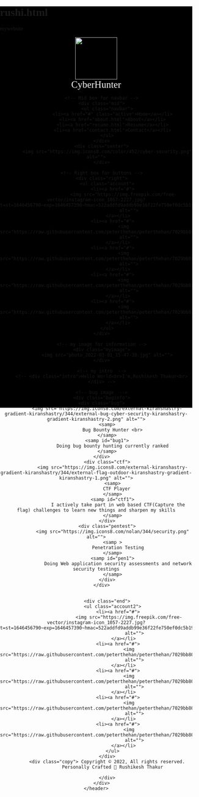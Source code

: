 # rushi.html
mywebsite
<!DOCTYPE html>
<html lang="en">

<head>
    <meta charset="UTF-8">
    <meta http-equiv="X-UA-Compatible" content="IE=edge">
    <meta name="viewport" content="width=device-width, initial-scale=1.0">
    <title>Rushikesh</title>
    <link rel="preconnect" href="https://fonts.googleapis.com">
    <link rel="preconnect" href="https://fonts.gstatic.com" crossorigin>
    <link
        href="https://fonts.googleapis.com/css2?family=Baloo+Bhai+2:wght@600&family=Indie+Flower&family=Press+Start+2P&family=Shizuru&display=swap"
        rel="stylesheet">
</head>
<style>
    body {
        background-color:black;
        /* background-image: url(https://cdn.pixabay.com/photo/2018/06/17/08/40/hacker-3480124_960_720.jpg); */
        margin: 0px;
        padding: 0px;
        font-family: 'Baloo Bhai 2', cursive;
        height: 1050px;
    }

    /* left box for buttons  */
    .left {
        /* border: 2px solid red; */
        display: inline-block;
        color: aliceblue;
        position: absolute;
        left: 34px;
        top: 25px;

    }

    .left img {
        width: 110px;

    }

    .left div {
        text-align: center;
        font-size: 25px;
        color: whitesmoke;
    }
    .senter img{
        /* border: 2px solid red; */
        width: 60px;
        position: absolute;
        left: 750px;
        top: 0px;
    }

    /* mid box for buttons  */
    .mid {
        border: 2px solid rgb(245, 245, 243);
        border-radius: 30px;
        text-decoration: none;
        color: aliceblue;
        margin: 200px 460px;
        display: block;
        width: 40%;
    }

    .navbar {
        display: inline-block;
    }

    .navbar li {
        display: inline-block;
        color: aliceblue;
        font-size: 25px;
    }

    .navbar li a {
        color: aliceblue;
        text-decoration: none;
        padding: 32px 22px;
    }

    .navbar li a:hover,
    .navbar li a.active {
        color: darkgreen;
        text-decoration: underline;

    }

    /* Right box for buttons  */
    .right {
        /* border: 2px solid green;
        border-radius: 20px; */
        color: white;
        position: absolute;
        display: block;
        margin: 140 auto;
        right: 0px;
        top: 0px;

    }

    .account {
        display: inline-block;
    }

    .account li {
        display: inline-block;
        color: azure;
    }

    .account li a {
        color: aliceblue;
        text-decoration: none;
        padding: 32px 22px;
        font-family: 'Indie Flower', cursive;
    }

    .account li a:hover,.account li a.account {
        color: darkgrey;
    }
    .account img{
        width: 20px;
    }
    .account img:hover{
         border: 2px solid rgb(235, 231, 232);
        background-color: darkgray;
    }

    .myimage {
        /* border: 3px solid red; */
        border-radius: 20px;
        display: inline-block;
        position: absolute;
        left: 190px;
        top: 590px;

    }

    .myimage img {
        width: 350px;
        border: 6px solid rgb(164, 157, 157);
        border-radius: 30px;
    }
/* 
    .intro {
        color: darkgray;
        font-size: 40px;
        border: 2px solid red; 
        border-radius: 40px;
        display: block;
        padding: 1px;
        margin: 155px 553px;
        margin-right: 127px;
        margin-left: 615px;
        text-align: center;
        font-weight: bold;
    } */
    .intro img{
        width: 50px;
    }
    .copy{
        color: whitesmoke;
        text-align: center;
        position: absolute;
        right: 500px;
        top: 1400px;
    }
    .end {
        color: white;
        position: absolute;
        display: block;
        margin: 140 auto;
        right: 600px;
        top: 1335px; 
    }
    .account2 {
        display: inline-block;
    }
    .account2 li {
        display: inline-block;
        color: azure;
    }

    .account2 li a {
        color: aliceblue;
        text-decoration: none;
        padding: 32px 22px;
        font-family: 'Indie Flower', cursive;
    }
    .account2 img{
        width: 20px;
    }
   /* bug informatin */
    .buginfo{
        display: flex;
    justify-content: space-evenly;
    flex-wrap: wrap;
    }
     .bug img{
         width: 160px;
         position:absolute;
         left: 740px;
         bottom: -70px;
     }  
     .bug samp{
         /* border: 2px solid red; */
         font-weight: bold;
         font-size: 20px;
         color:white;
         position: absolute;
         left: 730px;
         bottom: -95px;
         display: block;
         
     }   
      #bug1{
        /* border: 2px solid gold; */
         font-size: 18px;
         text-align: justify;
         font-weight: lighter;
         color:lightgray;
         position: absolute;
         left: 610px;
         bottom: -125px;
     }     
     /* ctf information css    */
     .ctf img{
        width: 160px;
         position:absolute;
         left: 1255px;
         bottom: -70px;
     }  
     .ctf samp{
        /* border: 2px solid red; */
        font-weight: bold;
        font-size: 20px;
        color:white;
        position: absolute;
        left: 1238px;
        bottom: -97px;   
     }
     #ctf1{
         font-size: 18px;
         text-align:inherit;
         font-weight: lighter;
         color:lightgray;
         position: absolute;
         left: 1100px;
         bottom: -170px;
     }
     /* pentest information */
   .pentest img{
         width: 200px;
         position:absolute;
         left: 980px;
         bottom: -430px;
   }  
   .pentest samp{
        /* border: 2px solid red; */
        font-weight: bold;
        font-size: 20px;
        color:white;
        position: absolute;
        left: 970px;
        bottom: -440px;   
     }
     #pen1{
         font-size: 18px;
         text-align:inherit;
         font-weight: lighter;
         color:lightgray;
         position: absolute;
         left: 730px;
         bottom: -470px;
     }
</style>

<body>
    <header class="header">
        <!-- Left box for logo -->
        <div class="left">
            <img src="photo_2022-02-27_12-49-12.jpg" alt="">
            <div>CyberHunter</div>
        </div>

        <!-- Mid box for navbar -->
        <div class="mid">
            <ul class="navbar">
                <li><a href="#" class="active">Home</a></li>
                <li><a href="about.html">About</a></li>
                <li><a href="resume.html">Resume</a></li>
                <li><a href="contact.html">Contact</a></li>
            </ul>
        </div>
        <div class="senter">
            <img src="https://img.icons8.com/color/452/cyber-security.png" alt="">
        </div>

        <!-- Right box for buttons -->
        <div class="right">
            <ul class="account">
                <li><a href="#">
                        <img src="https://img.freepik.com/free-vector/instagram-icon_1057-2227.jpg?t=st=1646456790~exp=1646457390~hmac=522addfd9addb99e36f22fe750ef0dc5b1905f1daffbdc7d869c5e92293b1590&w=740"
                            alt="">
                    </a></li>
                <li><a href="#">
                        <img src="https://raw.githubusercontent.com/peterthehan/peterthehan/7029bb807325ea4ed58ee1fdef16f6f4780c8654/assets/twitter.svg"
                            alt="">
                    </a></li>
                <li><a href="#">
                        <img src="https://raw.githubusercontent.com/peterthehan/peterthehan/7029bb807325ea4ed58ee1fdef16f6f4780c8654/assets/linkedin.svg"
                            alt="">
                    </a></li>
                <li><a href="#">
                        <img src="https://raw.githubusercontent.com/peterthehan/peterthehan/7029bb807325ea4ed58ee1fdef16f6f4780c8654/assets/facebook.svg"
                            alt="">
                    </a></li>
                <li><a href="#">
                        <img src="https://raw.githubusercontent.com/peterthehan/peterthehan/7029bb807325ea4ed58ee1fdef16f6f4780c8654/assets/youtube.svg"
                            alt="">
                    </a></li>
            </ul>
        </div>

        <!-- my image for information -->
        <div class="myimage">
            <img src="photo_2022-03-01_15-47-30.jpg" alt="">
        </div>

        <!-- my intro  -->
        <!-- <div class="intro">Hello World<br>I'm,Rushikesh Thakur<br>
        </div> -->

        <!-- bug image  -->
        <div class="buginfo">
        <div class="bug">
            <img src="https://img.icons8.com/external-kiranshastry-gradient-kiranshastry/344/external-bug-cyber-security-kiranshastry-gradient-kiranshastry-2.png" alt="">
            <samp>
                Bug Bounty Hunter <br>
            </samp>
            <samp id="bug1">
                Doing bug bounty hunting currently ranked
            </samp>
        </div>
            <div class="ctf">
                <img src="https://img.icons8.com/external-kiranshastry-gradient-kiranshastry/344/external-flag-outdoor-kiranshastry-gradient-kiranshastry-1.png" alt="">
                <samp>
                    CTF Player 
                </samp>
                <samp id="ctf1">
                    I actively take part in web based CTF(Capture the flag) challenges to learn new things and sharpen my skills
                </samp>
            </div>
            <div class="pentest">
                <img src="https://img.icons8.com/nolan/344/security.png" alt="">
                <samp >
                    Penetration Testing
                </samp>
                <samp id="pen1">
                    Doing Web application security assessments and network security testings
                </samp>
            </div>
        </div>


            <div class="end">
                <ul class="account2">
                    <li><a href="#">
                            <img src="https://img.freepik.com/free-vector/instagram-icon_1057-2227.jpg?t=st=1646456790~exp=1646457390~hmac=522addfd9addb99e36f22fe750ef0dc5b1905f1daffbdc7d869c5e92293b1590&w=740"
                                alt="">
                        </a></li>
                    <li><a href="#">
                            <img src="https://raw.githubusercontent.com/peterthehan/peterthehan/7029bb807325ea4ed58ee1fdef16f6f4780c8654/assets/twitter.svg"
                                alt="">
                        </a></li>
                    <li><a href="#">
                            <img src="https://raw.githubusercontent.com/peterthehan/peterthehan/7029bb807325ea4ed58ee1fdef16f6f4780c8654/assets/linkedin.svg"
                                alt="">
                        </a></li>
                    <li><a href="#">
                            <img src="https://raw.githubusercontent.com/peterthehan/peterthehan/7029bb807325ea4ed58ee1fdef16f6f4780c8654/assets/facebook.svg"
                                alt="">
                        </a></li>
                    <li><a href="#">
                            <img src="https://raw.githubusercontent.com/peterthehan/peterthehan/7029bb807325ea4ed58ee1fdef16f6f4780c8654/assets/youtube.svg"
                                alt="">
                        </a></li>
                </ul>
            </div>
            <div class="copy"> Copyright © 2022, All rights reserved.
                Personally Crafted 🎨 Rushikesh Thakur

            </div>
        </div>
    </header>
</body>

</html>
